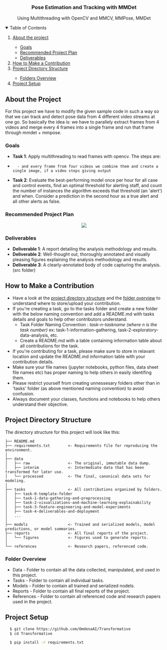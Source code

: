 <br/>
<p align="center">
    <a href="https://www.linkedin.com/in/kazi-saiful-islam-shawon-66116b160/" class="social-icon si-rounded si-small si-linkedin">
        <i class="icon-linkedin"></i>
    </a>
    <h3 align="center">​Pose Estimation and Tracking with MMDet</h3>
    <p align="center">
        Using Multithreading with OpenCV and MMCV, MMPose, MMDet
        <br/>
    </p>
</p>

<!-- TABLE OF CONTENTS -->
<details open="open">
    <summary>Table of Contents</summary>
    <ol>
        <li><a href="#about-the-project">About the project</a></li>
        <ul>
            <li><a href="#goals">Goals</a></li>
            <li><a href="#recommended-project-plan">Recommended Project Plan</a></li>
            <li><a href="#deliverables">Deliverables</a></li>
        </ul>
        <li><a href="#Steps to start solving">How to Make a Contribution</a></li>
        <li><a href="#project-directory-structure">Project Directory Structure</a></li>
        <ul>
            <li><a href="#folders-overview">Folders Overview</a></li>
        </ul>
        <li><a href="#project-setup">Project Setup</a></li>
    </ol>
</details>

## About the Project
For this project we have to modify the given sample code in such a way so that we can track and detect pose data from 4 different video streams at one go. So basically the idea is: we have to parallely extract frames from 4 videos and merge every 4 frames into a single frame and run that frame through mmdet + mmpose.

### Goals
- **Task 1**: Apply multithreading to read frames with opencv. The steps are:
-       - and every frame from four videos we combine them and create a single image, if a video stops giving output 

- **Task 2**: Evaluate the best-performing model once per hour for all case and control events, find an optimal threshold for alerting staff, and count the number of instances the algorithm exceeds that threshold (an 'alert') and when. Consider a prediction in the second hour as a true alert and all other alerts as false.

### Recommended Project Plan

<center>
    <img src="https://i.ibb.co/LdZGCCy/Screenshot-from-2021-09-14-10-39-46.png"></img>
</center>

### Deliverables
- **Deliverable 1**: A report detailing the analysis methodology and results.
- **Deliverable 2**: Well-thought out, thoroughly annotated and visually pleasing figures explaining the analysis methodology and results.
- **Deliverable 3**: A clearly-annotated body of code capturing the analysis. (src folder) 

## How to Make a Contribution
- Have a look at the [project directory structure](#project-directory-structure) and the [folder overview](#folder-overview) to understand where to store/upload your contribution.
- If you're creating a task, go to the tasks folder and create a new folder with the below naming convention and add a README.md with tasks details and goals to help other contributors understand.
    - Task Folder Naming Convention : _task-n-taskname (where n is the task number)_ ex: task-1-information-gathering, task-2-exploratory-data-analysis, etc.
    - Create a README.md with a table containing information table about all contributions for the task.
- If you're contributing for a task, please make sure to store in relavant location and update the README.md information table with your contribution details.
- Make sure your file names (jupyter notebooks, python files, data sheet file names etc) has proper naming to help others in easily identifing them.
- Please restrict yourself from creating unnessesary folders other than in 'tasks' folder (as above mentioned naming convention) to avoid confusion.
- Always document your classes, functions and notebooks to help others understand their objective.


## Project Directory Structure

The directory structure for this project will look like this:

```
├── README.md
├── requirements.txt        <- Requirements file for reproducing the environment.
│
├── data
│   ├── raw                 <- The original, immutable data dump.
│   ├── interim             <- Intermediate data that has been transformed for later use.
│   └── processed           <- The final, canonical data sets for modeling.
│
├── tasks                   <- All contributions organized by folders.
│   ├── task-0-template-folder
│   ├── task-1-data-gathering-and-preprocessing
│   ├── task-2-visualizations-and-machine-learning-explainability
│   ├── task-3-feature-engineering-and-model-experiments
│   ├── task-4-deliverables-and-deployment
│   ...
│
├── models                  <- Trained and serialized models, model predictions, or model summaries.
├── reports                 <- All final reports of the project.
│   └── figures             <- Figures used to generate reports.
│
└── references              <- Research papers, referenced code.
```

### Folder Overview

- Data - Folder to contain all the data collected, manipulated, and used in this project.
- Tasks - Folder to contain all individual tasks.
- Models - Folder to contain all trained and serialized nodels.
- Reports - Folder to contain all final reports of the project.
- References - Folder to contain all referenced code and research papers used in the project.

## Project Setup

```bash
  $ git clone https://github.com/OmdenaAI/Transformative
  $ cd Transformative

  $ pip install -r requirements.txt
```

